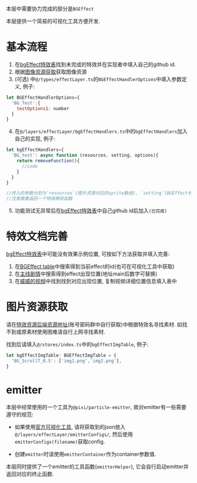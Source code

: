 本层中需要协力完成的部分是`BGEffect`

本层提供一个简易的可视化工具方便开发.

# 基本流程
1. 在[bgEffect特效表](https://docs.qq.com/sheet/DQ1pFSmdHbFRNd3Fu?tab=BB08J2)找到未完成的特效并在实现者中填入自己的github id.
2. 根据[图像资源获取](#图片资源获取)获取图像资源
3. (可选) 中`@/types/effectLayer.ts`的`BGEffectHandlerOptions`中填入参数定义, 例子:
```js
let BGEffectHandlerOptions={
  'BG_Test':{
    testOptions1: number
  }
}
```
4. 在`@/layers/effectLayer/bgEffectHandlers.ts`中的`bgEffectHandlers`加入自己的实现, 例子:
```js
let bgEffectHandlers={
  'BG_test': async function (resources, setting, options){
    return removeFunction(){
      //code
    }
  }
}

//传入的参数分别为`resources`(图片资源对应的sprite数组), `setting`(BGEffect参数), `options`(自定义参数)
//注意需要返回一个特效移除函数
```

5. 功能测试无异常后在[bgEffect特效表](https://docs.qq.com/sheet/DQ1pFSmdHbFRNd3Fu?tab=BB08J2)中自己github id后加入`(已完成)`

# 特效文档完善
[bgEffect特效表](https://docs.qq.com/sheet/DQ1pFSmdHbFRNd3Fu?tab=BB08J2)中可能没有效果示例位置, 可按如下方法获取并填入完善:

1. 在[BGEffect table](https://github.com/aizawey479/ba-data/blob/jp/Excel/ScenarioBGEffectExcelTable.json)中搜索得到当前effect的id(也可在可视化工具中获取)
2. 在[主线剧情](https://github.com/aizawey479/ba-data/blob/jp/Excel/ScenarioScriptMain2ExcelTable.json)中搜索得到effect出现位置(地址main后数字可替换)
3. 在[威威的视频](https://www.bilibili.com/list/7045822?sid=1061322&desc=1&oid=765681436&bvid=BV1Zr4y1v7ZT)中找到找到对应出现位置, 复制视频详细位置信息填入表中

# 图片资源获取
请在[特效资源后端资源地址](https://yuuka.diyigemt.com/files/ba-all-data/effectTexture/)(账号密码群中自行获取)中根据特效名寻找素材. 如找不到或原素材使用困难请自行上网寻找素材.

找到后请填入`@/stores/index.ts`中的`bgEffectImgTable`, 例子:
```js
let bgEffectImgTable: BGEffectImgTable = {
  'BG_ScrollT_0.5': ['img1.png','img2.png'],
}
```

# emitter
本层中经常使用的一个工具为`@pixi/particle-emitter`, 故对emitter有一些需要遵守的规范: 

- 如果使用[官方可视化工具](https://pixijs.io/pixi-particles-editor/), 请将获取到的json放入`@/layers/effectLayer/emitterConfigs/`, 然后使用`emitterConfigs(filename)`获取config.

- 创建`emitter`时请使用`emitterContainer`作为container参数值.

本层同时提供了一个emitter的工具函数(`emitterHelper`), 它会自行启动emitter并返回对应的终止函数.
